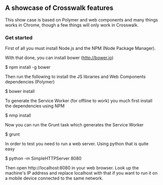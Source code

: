 ## A showcase of Crosswalk features

This show case is based on Polymer and web components and many things works in Chrome, though a few things will only work in Crosswalk.

### Get started

First of all you must install Node.js and the NPM (Node Package Manager).

With that done, you can install bower (http://bower.io)

$ npm install -g bower

Then run the following to install the JS libraries and Web Components dependencies (Polymer)

$ bower install

To generate the Service Worker (for offline to work) you much first install the dependencies using NPM

$ nmp install

Now you can run the Grunt task which generates the Service Worker

$ grunt

In order to test you need to run a web server. Using python that is quite easy

$ python -m SimpleHTTPServer 8080

Then open http://localhost:8080 in your web browser. Look up the machine's IP address and replace localhost with that if you want to run it on a mobile device connected to the same network.
